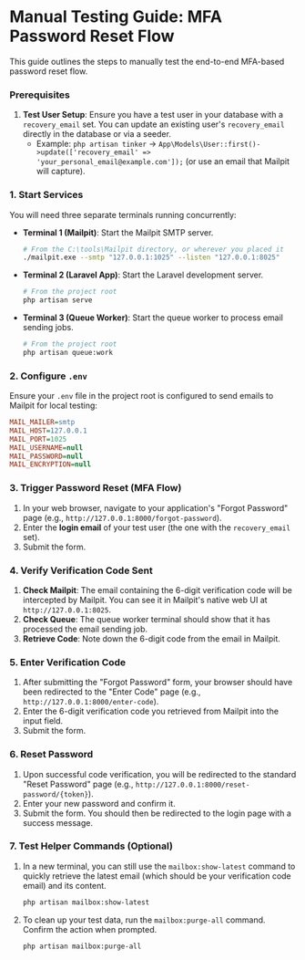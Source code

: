 # Manual Testing Guide: MFA Password Reset Flow

This guide outlines the steps to manually test the end-to-end MFA-based password reset flow.

### Prerequisites

1.  **Test User Setup**: Ensure you have a test user in your database with a `recovery_email` set. You can update an existing user's `recovery_email` directly in the database or via a seeder.
    *   Example: `php artisan tinker` -> `App\Models\User::first()->update(['recovery_email' => 'your_personal_email@example.com']);` (or use an email that Mailpit will capture).

### 1. Start Services

You will need three separate terminals running concurrently:

-   **Terminal 1 (Mailpit)**: Start the Mailpit SMTP server.
    ```bash
    # From the C:\tools\Mailpit directory, or wherever you placed it
    ./mailpit.exe --smtp "127.0.0.1:1025" --listen "127.0.0.1:8025"
    ```

-   **Terminal 2 (Laravel App)**: Start the Laravel development server.
    ```bash
    # From the project root
    php artisan serve
    ```

-   **Terminal 3 (Queue Worker)**: Start the queue worker to process email sending jobs.
    ```bash
    # From the project root
    php artisan queue:work
    ```

### 2. Configure `.env`

Ensure your `.env` file in the project root is configured to send emails to Mailpit for local testing:

```ini
MAIL_MAILER=smtp
MAIL_HOST=127.0.0.1
MAIL_PORT=1025
MAIL_USERNAME=null
MAIL_PASSWORD=null
MAIL_ENCRYPTION=null
```

### 3. Trigger Password Reset (MFA Flow)

1.  In your web browser, navigate to your application's "Forgot Password" page (e.g., `http://127.0.0.1:8000/forgot-password`).
2.  Enter the **login email** of your test user (the one with the `recovery_email` set).
3.  Submit the form.

### 4. Verify Verification Code Sent

1.  **Check Mailpit**: The email containing the 6-digit verification code will be intercepted by Mailpit. You can see it in Mailpit's native web UI at `http://127.0.0.1:8025`.
2.  **Check Queue**: The queue worker terminal should show that it has processed the email sending job.
3.  **Retrieve Code**: Note down the 6-digit code from the email in Mailpit.

### 5. Enter Verification Code

1.  After submitting the "Forgot Password" form, your browser should have been redirected to the "Enter Code" page (e.g., `http://127.0.0.1:8000/enter-code`).
2.  Enter the 6-digit verification code you retrieved from Mailpit into the input field.
3.  Submit the form.

### 6. Reset Password

1.  Upon successful code verification, you will be redirected to the standard "Reset Password" page (e.g., `http://127.0.0.1:8000/reset-password/{token}`).
2.  Enter your new password and confirm it.
3.  Submit the form. You should then be redirected to the login page with a success message.

### 7. Test Helper Commands (Optional)

1.  In a new terminal, you can still use the `mailbox:show-latest` command to quickly retrieve the latest email (which should be your verification code email) and its content.
    ```bash
    php artisan mailbox:show-latest
    ```
2.  To clean up your test data, run the `mailbox:purge-all` command. Confirm the action when prompted.
    ```bash
    php artisan mailbox:purge-all
    ```